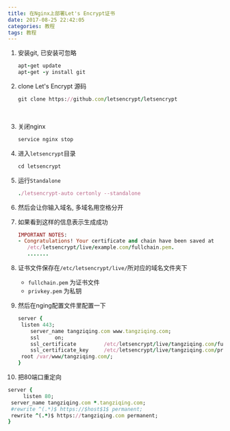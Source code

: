 ```yaml
---
title: 在Nginx上部署Let's Encrypt证书
date: 2017-08-25 22:42:05
categories: 教程
tags: 教程
---
```


1. 安装git, 已安装可忽略

   ```ruby
   apt-get update
   apt-get -y install git
   ```

2. clone Let's Encrypt 源码

   ```ruby
   git clone https://github.com/letsencrypt/letsencrypt
   ```


​	<!-- more -->

3. 关闭nginx

   ```ruby
   service nginx stop
   ```

4. 进入`letsencrypt`目录

   ```ruby
   cd letsencrypt
   ```

5. 运行`Standalone`

   ```ruby
   ./letsencrypt-auto certonly --standalone
   ```

6. 然后会让你输入域名, 多域名用空格分开

7. 如果看到这样的信息表示生成成功

   ```ruby
   IMPORTANT NOTES:
   - Congratulations! Your certificate and chain have been saved at
      /etc/letsencrypt/live/example.com/fullchain.pem.
      .......
   ```

8. 证书文件保存在`/etc/letsencrypt/live/`所对应的域名文件夹下

   * `fullchain.pem` 为证书文件
   * `privkey.pem` 为私钥

9. 然后在nging配置文件里配置一下

   ```ruby
   server {
   	listen 443;
       server_name tangziqing.com www.tangziqing.com;
       ssl     on;
       ssl_certificate         /etc/letsencrypt/live/tangziqing.com/fullchain.pem; #证书
       ssl_certificate_key     /etc/letsencrypt/live/tangziqing.com/privkey.pem;#私钥
   	root /var/www/tangziqing.com/;
   }
   ```

10. 把80端口重定向

   ```ruby
   server {
    	listen 80;
   	server_name tangziqing.com *.tangziqing.com;
   	#rewrite ^(.*)$ https://$host$1$ permanent;
   	rewrite ^(.*)$ https://tangziqing.com permanent;
   }
   ```